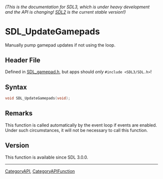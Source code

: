 ###### (This is the documentation for SDL3, which is under heavy development and the API is changing! [SDL2](https://wiki.libsdl.org/SDL2/) is the current stable version!)
# SDL_UpdateGamepads

Manually pump gamepad updates if not using the loop.

## Header File

Defined in [SDL_gamepad.h](https://github.com/libsdl-org/SDL/blob/main/include/SDL3/SDL_gamepad.h), but apps should _only_ `#include <SDL3/SDL.h>`!

## Syntax

```c
void SDL_UpdateGamepads(void);

```

## Remarks

This function is called automatically by the event loop if events are
enabled. Under such circumstances, it will not be necessary to call this
function.

## Version

This function is available since SDL 3.0.0.

----
[CategoryAPI](CategoryAPI), [CategoryAPIFunction](CategoryAPIFunction)

